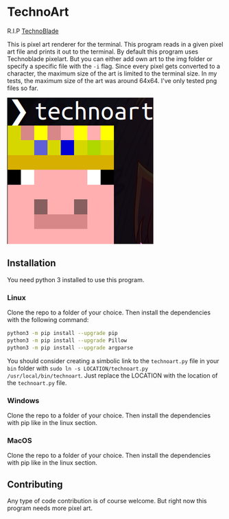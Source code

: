 # TechnoArt

R.I.P [TechnoBlade](https://www.youtube.com/c/TechnoBlade)

This is pixel art renderer for the terminal. This program reads in a given pixel art file and prints it out to the terminal.
By default this program uses Technoblade pixelart. But you can either add own art to the img folder or specify a specific file with the `-i` flag. Since every pixel gets converted to a character, the maximum size of the art is limited to the terminal size. In my tests, the maximum size of the art was around 64x64. I've only tested png files so far.

![](screenshot.png)

## Installation

You need python 3 installed to use this program.
### Linux
Clone the repo to a folder of your choice. Then install the dependencies with the following command:
```bash
python3 -m pip install --upgrade pip
python3 -m pip install --upgrade Pillow
python3 -m pip install --upgrade argparse
```
You should consider creating a simbolic link to the `technoart.py` file in your `bin` folder with `sudo ln -s LOCATION/technoart.py /usr/local/bin/technoart`. Just replace the LOCATION with the location of the `technoart.py` file.

### Windows
Clone the repo to a folder of your choice. Then install the dependencies with pip like in the linux section.

### MacOS
Clone the repo to a folder of your choice. Then install the dependencies with pip like in the linux section.

## Contributing

Any type of code contribution is of course welcome. But right now this program needs more pixel art.